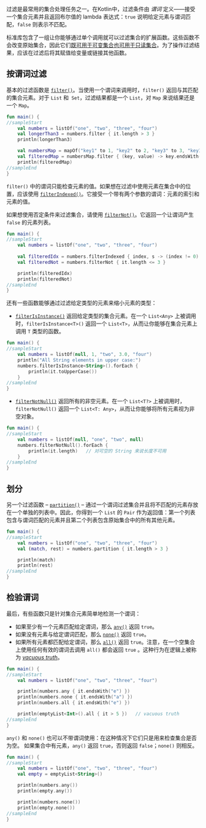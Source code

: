 [//]: # (title: 过滤集合)

过滤是最常用的集合处理任务之一。<!--
-->在Kotlin中，过滤条件由 _谓词_ 定义——接受一个集合元素并且返回布尔值的 lambda 表达式：`true` 说明给定元素与谓词匹配，`false` 则表示不匹配。

标准库包含了一组让你能够通过单个调用就可以过滤集合的扩展函数。<!--
-->这些函数不会改变原始集合，因此它们[既可用于可变集合也可用于只读集合](collections-overview.md#集合类型)。<!--
-->为了操作过滤结果，应该在过滤后将其赋值给变量或链接其他函数。

## 按谓词过滤

基本的过滤函数是 [`filter()`](https://kotlinlang.org/api/latest/jvm/stdlib/kotlin.collections/filter.html)。<!--
-->当使用一个谓词来调用时，`filter()` 返回与其匹配的集合元素。<!--
-->对于 `List` 和` Set`，过滤结果都是一个 `List`，对 `Map` 来说结果还是一个 `Map`。



```kotlin
fun main() {
//sampleStart
    val numbers = listOf("one", "two", "three", "four")  
    val longerThan3 = numbers.filter { it.length > 3 }
    println(longerThan3)

    val numbersMap = mapOf("key1" to 1, "key2" to 2, "key3" to 3, "key11" to 11)
    val filteredMap = numbersMap.filter { (key, value) -> key.endsWith("1") && value > 10}
    println(filteredMap)
//sampleEnd
}
```


`filter()` 中的谓词只能检查元素的值。<!--
-->如果想在过滤中使用元素在集合中的位置，应该使用 [`filterIndexed()`](https://kotlinlang.org/api/latest/jvm/stdlib/kotlin.collections/filter-indexed.html)。<!--
-->它接受一个带有两个参数的谓词：元素的索引和元素的值。

如果想使用否定条件来过滤集合，请使用 [`filterNot()`](https://kotlinlang.org/api/latest/jvm/stdlib/kotlin.collections/filter-not.html)。<!--
-->它返回一个让谓词产生 `false` 的元素列表。



```kotlin
fun main() {
//sampleStart
    val numbers = listOf("one", "two", "three", "four")
    
    val filteredIdx = numbers.filterIndexed { index, s -> (index != 0) && (s.length < 5)  }
    val filteredNot = numbers.filterNot { it.length <= 3 }

    println(filteredIdx)
    println(filteredNot)
//sampleEnd
}
```


还有一些函数能够通过过滤给定类型的元素来缩小元素的类型：

* [`filterIsInstance()`](https://kotlinlang.org/api/latest/jvm/stdlib/kotlin.collections/filter-is-instance.html) 返回给定类型的集合元素。在一个 `List<Any>` 上被调用时，`filterIsInstance<T>()` 返回一个 `List<T>`，从而让你能够在集合元素上调用 `T` 类型的函数。



```kotlin
fun main() {
//sampleStart
    val numbers = listOf(null, 1, "two", 3.0, "four")
    println("All String elements in upper case:")
    numbers.filterIsInstance<String>().forEach {
        println(it.toUpperCase())
    }
//sampleEnd
}
```


* [`filterNotNull()`](https://kotlinlang.org/api/latest/jvm/stdlib/kotlin.collections/filter-not-null.html) 返回所有的非空元素。在一个 `List<T?>` 上被调用时，`filterNotNull()` 返回一个 `List<T: Any>`，从而让你能够将所有元素视为非空对象。



```kotlin
fun main() {
//sampleStart
    val numbers = listOf(null, "one", "two", null)
    numbers.filterNotNull().forEach {
        println(it.length)   // 对可空的 String 来说长度不可用
    }
//sampleEnd
}
```


## 划分

另一个过滤函数 – [`partition()`](https://kotlinlang.org/api/latest/jvm/stdlib/kotlin.collections/partition.html) – 通过一个谓词过滤集合并且将不匹配的元素存放在一个单独的列表中。<!--
-->因此，你得到一个 `List` 的 `Pair` 作为返回值：第一个列表包含与谓词匹配的元素并且第二个列表包含原始集合中的所有其他元素。



```kotlin
fun main() {
//sampleStart
    val numbers = listOf("one", "two", "three", "four")
    val (match, rest) = numbers.partition { it.length > 3 }

    println(match)
    println(rest)
//sampleEnd
}
```


## 检验谓词

最后，有些函数只是针对集合元素简单地检测一个谓词：

* 如果至少有一个元素匹配给定谓词，那么 [`any()`](https://kotlinlang.org/api/latest/jvm/stdlib/kotlin.collections/any.html) 返回 `true`。
* 如果没有元素与给定谓词匹配，那么 [`none()`](https://kotlinlang.org/api/latest/jvm/stdlib/kotlin.collections/none.html) 返回 `true`。
* 如果所有元素都匹配给定谓词，那么 [`all()`](https://kotlinlang.org/api/latest/jvm/stdlib/kotlin.collections/all.html) 返回 `true`。注意，在一个空集合上使用任何有效的谓词去调用 `all()` 都会返回 `true` 。这种行为在逻辑上被称为 [_vacuous truth_](https://en.wikipedia.org/wiki/Vacuous_truth)。



```kotlin
fun main() {
//sampleStart
    val numbers = listOf("one", "two", "three", "four")

    println(numbers.any { it.endsWith("e") })
    println(numbers.none { it.endsWith("a") })
    println(numbers.all { it.endsWith("e") })

    println(emptyList<Int>().all { it > 5 })   // vacuous truth
//sampleEnd
}
```


`any()` 和 `none()` 也可以不带谓词使用：在这种情况下它们只是用来检查集合是否为空。
如果集合中有元素，`any()` 返回 `true`，否则返回 `false`；`none()` 则相反。



```kotlin
fun main() {
//sampleStart
    val numbers = listOf("one", "two", "three", "four")
    val empty = emptyList<String>()

    println(numbers.any())
    println(empty.any())

    println(numbers.none())
    println(empty.none())
//sampleEnd
}
```


